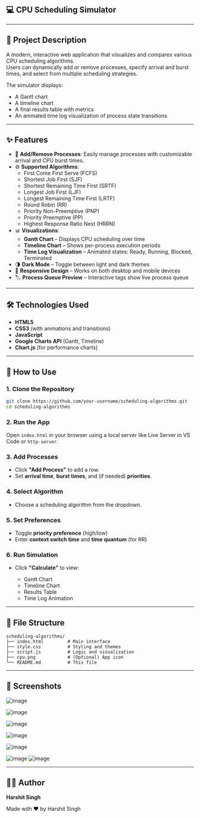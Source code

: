 ## 💻 CPU Scheduling Simulator
---

## 🧠 Project Description

A modern, interactive web application that visualizes and compares various CPU scheduling algorithms.  
Users can dynamically add or remove processes, specify arrival and burst times, and select from multiple scheduling strategies.

The simulator displays:
- A Gantt chart
- A timeline chart
- A final results table with metrics
- An animated time log visualization of process state transitions

---

## ✨ Features

- 🔁 **Add/Remove Processes**: Easily manage processes with customizable arrival and CPU burst times.
- ⚙️ **Supported Algorithms**:
  - First Come First Serve (FCFS)
  - Shortest Job First (SJF)
  - Shortest Remaining Time First (SRTF)
  - Longest Job First (LJF)
  - Longest Remaining Time First (LRTF)
  - Round Robin (RR)
  - Priority Non-Preemptive (PNP)
  - Priority Preemptive (PP)
  - Highest Response Ratio Next (HRRN)
- 📊 **Visualizations**:
  - **Gantt Chart** – Displays CPU scheduling over time
  - **Timeline Chart** – Shows per-process execution periods
  - **Time Log Visualization** – Animated states: Ready, Running, Blocked, Terminated
- 🌗 **Dark Mode** – Toggle between light and dark themes
- 📱 **Responsive Design** – Works on both desktop and mobile devices
- 🏷️ **Process Queue Preview** – Interactive tags show live process queue

---

## 🛠️ Technologies Used

- **HTML5**
- **CSS3** (with animations and transitions)
- **JavaScript**
- **Google Charts API** (Gantt, Timeline)
- **Chart.js** (for performance charts)

---

## 🚀 How to Use

### 1. Clone the Repository

```bash
git clone https://github.com/your-username/scheduling-algorithms.git
cd scheduling-algorithms

````

### 2. Run the App

Open `index.html` in your browser using a local server like Live Server in VS Code or `http-server`.

### 3. Add Processes

* Click **"Add Process"** to add a row.
* Set **arrival time**, **burst times**, and (if needed) **priorities**.

### 4. Select Algorithm

* Choose a scheduling algorithm from the dropdown.

### 5. Set Preferences

* Toggle **priority preference** (high/low)
* Enter **context switch time** and **time quantum** (for RR)

### 6. Run Simulation

* Click **"Calculate"** to view:

  * Gantt Chart
  * Timeline Chart
  * Results Table
  * Time Log Animation

---

## 📁 File Structure

```
scheduling-algorithms/
├── index.html         # Main interface
├── style.css          # Styling and themes
├── script.js          # Logic and visualization
├── cpu.png            # (Optional) App icon
└── README.md          # This file
```

---

## 📸 Screenshots

![image](https://github.com/user-attachments/assets/3a304f75-c02f-41d2-9a53-510b49bd3731)


![image](https://github.com/user-attachments/assets/50424a55-2af6-4737-8123-08270a5477d6)

![image](https://github.com/user-attachments/assets/b1428387-3c0c-489e-bfa1-162f3ff907a2)


![image](https://github.com/user-attachments/assets/731bfbd3-6cbd-4f19-be33-207dd487e6f3)

![image](https://github.com/user-attachments/assets/6b5a16ee-21c0-4e38-a7f1-bdafcb6e3d15)

![image](https://github.com/user-attachments/assets/e6f5aba1-622c-48c4-b483-41432661ded3)
![image](https://github.com/user-attachments/assets/3e76eeba-7793-408b-ae12-2e33fec9de7f)







---


## 👨‍💻 Author

**Harshit Singh**

Made with ❤️ by Harshit Singh
